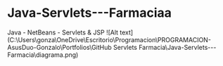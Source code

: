 # Java-Servlets---Farmaciaa
Java - NetBeans - Servlets &amp; JSP
![Alt text](C:\Users\gonza\OneDrive\Escritorio\Programacion\PROGRAMACION-AsusDuo-Gonzalo\Portfolios\GitHub Servlets Farmacia\Java-Servlets---Farmacia\diagrama.png)
